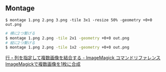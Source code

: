 ## Montage

```
$ montage 1.png 2.png 3.png -tile 3x1 -resize 50% -geometry +0+0 out.png
```

```sh
# 横に2つ繋げる
$ montage 1.png 2.png -tile 2x1 -geometry +0+0 out.png
# 縦に2つ繋げる
$ montage 1.png 2.png -tile 1x2 -geometry +0+0 out.png
```

[行・列を指定して複数画像を結合する - ImageMagick コマンドリファレンス](http://image-magick.com/2014/09/25/tile/)
[ImageMagickで複数画像を1枚に合成](http://iyukki.blog56.fc2.com/blog-entry-135.html)
